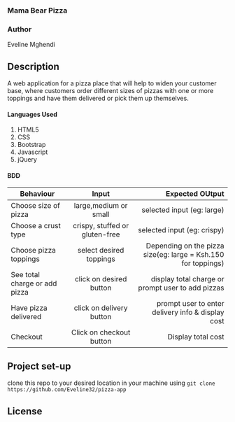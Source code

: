 ### **Mama Bear Pizza**

### Author
Eveline Mghendi

## Description
A web application for a pizza place that will help to widen your customer base, where customers order different sizes of pizzas with one or more toppings and have them delivered or pick them up themselves. 
#### **Languages Used**
1. HTML5 
2. CSS
3. Bootstrap
4. Javascript
5. jQuery

#### **BDD**
| Behaviour            | Input                | Expected OUtput  |
| ---------------------|:--------------------:| ----------------:|
| Choose size of pizza | large,medium or small | selected input (eg: large) |
| Choose a crust type  | crispy, stuffed or gluten-free |  selected input (eg: crispy) |
| Choose pizza toppings| select desired toppings |    Depending on the pizza size(eg: large = Ksh.150 for toppings) |
| See total charge or add pizza | click on desired button | display total charge or prompt user to add pizzas |
| Have pizza delivered | click on delivery button | prompt user to enter delivery info & display cost |
| Checkout | Click on checkout button | Display total cost |

## Project set-up
clone this repo to your desired location in your machine using
`git clone https://github.com/Eveline32/pizza-app`
## License
